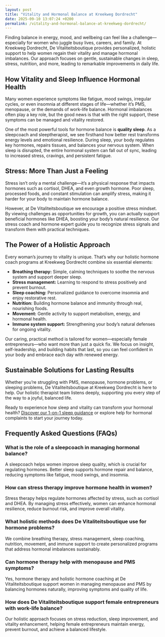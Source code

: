 ```yaml
---
layout: post
title: "Vitality and Hormonal Balance at Kreekweg Dordrecht"
date: 2025-09-10 13:07:24 +0200
permalink: /vitality-and-hormonal-balance-at-kreekweg-dordrecht/
---
```

Finding balance in energy, mood, and wellbeing can feel like a challenge—especially for women who juggle busy lives, careers, and family. At Kreekweg Dordrecht, De Vitaliteitsboutique provides personalized, holistic support to help women regain their vitality and manage hormonal imbalances. Our approach focuses on gentle, sustainable changes in sleep, stress, nutrition, and more, leading to remarkable improvements in daily life.

## How Vitality and Sleep Influence Hormonal Health

Many women experience symptoms like fatigue, mood swings, irregular cycles, or even insomnia at different stages of life—whether it’s PMS, menopause, or the demands of work-life balance. Hormonal imbalances often play a key role, but the good news is that with the right support, these symptoms can be managed and vitality restored.

One of the most powerful tools for hormone balance is **quality sleep**. As a sleepcoach and sleeptherapist, we see firsthand how better rest transforms energy levels and emotional resilience. During sleep, your body regulates key hormones, repairs tissues, and balances your nervous system. When sleep is disrupted, the entire hormonal system can fall out of sync, leading to increased stress, cravings, and persistent fatigue.

## Stress: More Than Just a Feeling

Stress isn’t only a mental challenge—it’s a physical response that impacts hormones such as cortisol, DHEA, and even growth hormone. Poor sleep, processed foods, and constant stimulation can amplify stress, making it harder for your body to maintain hormone balance.

However, at De Vitaliteitsboutique we encourage a positive stress mindset. By viewing challenges as opportunities for growth, you can actually support beneficial hormones like DHEA, boosting your body’s natural resilience. Our stress coach and hormone expert guide you to recognize stress signals and transform them with practical techniques.

## The Power of a Holistic Approach

Every woman’s journey to vitality is unique. That’s why our holistic hormone coach programs at Kreekweg Dordrecht combine six essential elements:

- **Breathing therapy:** Simple, calming techniques to soothe the nervous system and support deeper sleep.
- **Stress management:** Learning to respond to stress positively and prevent burnout.
- **Sleep coaching:** Personalized guidance to overcome insomnia and enjoy restorative rest.
- **Nutrition:** Building hormone balance and immunity through real, nourishing foods.
- **Movement:** Gentle activity to support metabolism, energy, and hormonal health.
- **Immune system support:** Strengthening your body’s natural defenses for ongoing vitality.

Our caring, practical method is tailored for women—especially female entrepreneurs—who want more than just a quick fix. We focus on insight, self-leadership, and building habits that last, so you can feel confident in your body and embrace each day with renewed energy.

## Sustainable Solutions for Lasting Results

Whether you’re struggling with PMS, menopause, hormone problems, or sleeping problems, De Vitaliteitsboutique at Kreekweg Dordrecht is here to help. Our holistic therapist team listens deeply, supporting you every step of the way to a joyful, balanced life.

Ready to experience how sleep and vitality can transform your hormonal health? [Discover our 1-on-1 sleep guidance](https://devitaliteitsboutique.nl/slaapproblemen-1-op-1-begeleiding/) or explore help for hormonal complaints to start your journey today.

## Frequently Asked Questions (FAQs)

### What is the role of a sleepcoach in managing hormonal balance?

A sleepcoach helps women improve sleep quality, which is crucial for regulating hormones. Better sleep supports hormone repair and balance, reducing symptoms like fatigue, mood swings, and insomnia.

### How can stress therapy improve hormone health in women?

Stress therapy helps regulate hormones affected by stress, such as cortisol and DHEA. By managing stress effectively, women can enhance hormonal resilience, reduce burnout risk, and improve overall vitality.

### What holistic methods does De Vitaliteitsboutique use for hormone problems?

We combine breathing therapy, stress management, sleep coaching, nutrition, movement, and immune support to create personalized programs that address hormonal imbalances sustainably.

### Can hormone therapy help with menopause and PMS symptoms?

Yes, hormone therapy and holistic hormone coaching at De Vitaliteitsboutique support women in managing menopause and PMS by balancing hormones naturally, improving symptoms and quality of life.

### How does De Vitaliteitsboutique support female entrepreneurs with work-life balance?

Our holistic approach focuses on stress reduction, sleep improvement, and vitality enhancement, helping female entrepreneurs maintain energy, prevent burnout, and achieve a balanced lifestyle.

<script type="application/ld+json">
{
  "@context": "https://schema.org",
  "@type": "BlogPosting",
  "headline": "Vitality and Hormonal Balance at Kreekweg Dordrecht",
  "description": "Discover personalized, holistic support at De Vitaliteitsboutique in Kreekweg Dordrecht to help women manage hormonal imbalances and regain vitality through sleep coaching, stress therapy, and nutrition.",
  "author": {
    "@type": "Person",
    "name": "De Vitaliteitsboutique",
    "description": "At De Vitaliteitsboutique, we empower women to enhance their vitality through personalized, practical guidance in six key areas: breathing, stress management, sleep, nutrition, movement, and immune system strength."
  },
  "publisher": {
    "@type": "Person",
    "name": "De Vitaliteitsboutique"
  },
  "mainEntityOfPage": {
    "@type": "WebPage",
    "@id": "https://devitaliteitsboutique.nl/"
  },
  "datePublished": "2024-06-01",
  "dateModified": "2024-06-01",
  "keywords": "Sleepcoach, Sleeptherapist, Hormone therapist, Hormone expert, Stress therapist, stress coach, breathing therapist, Holistic hormone coach, Vitality, Sleeping problems, Hormone problems, Menopause, PMS, Hormone balance, Sleep and hormones, Holistic therapist, insomnia, Women's holistic health, Burnout prevention for women, Work-life balance for women",
  "inLanguage": "nl-NL"
}
</script>

<script type="application/ld+json">
{
  "@context": "https://schema.org",
  "@type": "FAQPage",
  "mainEntity": [
    {
      "@type": "Question",
      "name": "What is the role of a sleepcoach in managing hormonal balance?",
      "acceptedAnswer": {
        "@type": "Answer",
        "text": "A sleepcoach helps women improve sleep quality, which is crucial for regulating hormones. Better sleep supports hormone repair and balance, reducing symptoms like fatigue, mood swings, and insomnia."
      }
    },
    {
      "@type": "Question",
      "name": "How can stress therapy improve hormone health in women?",
      "acceptedAnswer": {
        "@type": "Answer",
        "text": "Stress therapy helps regulate hormones affected by stress, such as cortisol and DHEA. By managing stress effectively, women can enhance hormonal resilience, reduce burnout risk, and improve overall vitality."
      }
    },
    {
      "@type": "Question",
      "name": "What holistic methods does De Vitaliteitsboutique use for hormone problems?",
      "acceptedAnswer": {
        "@type": "Answer",
        "text": "We combine breathing therapy, stress management, sleep coaching, nutrition, movement, and immune support to create personalized programs that address hormonal imbalances sustainably."
      }
    },
    {
      "@type": "Question",
      "name": "Can hormone therapy help with menopause and PMS symptoms?",
      "acceptedAnswer": {
        "@type": "Answer",
        "text": "Yes, hormone therapy and holistic hormone coaching at De Vitaliteitsboutique support women in managing menopause and PMS by balancing hormones naturally, improving symptoms and quality of life."
      }
    },
    {
      "@type": "Question",
      "name": "How does De Vitaliteitsboutique support female entrepreneurs with work-life balance?",
      "acceptedAnswer": {
        "@type": "Answer",
        "text": "Our holistic approach focuses on stress reduction, sleep improvement, and vitality enhancement, helping female entrepreneurs maintain energy, prevent burnout, and achieve a balanced lifestyle."
      }
    }
  ]
}
</script>